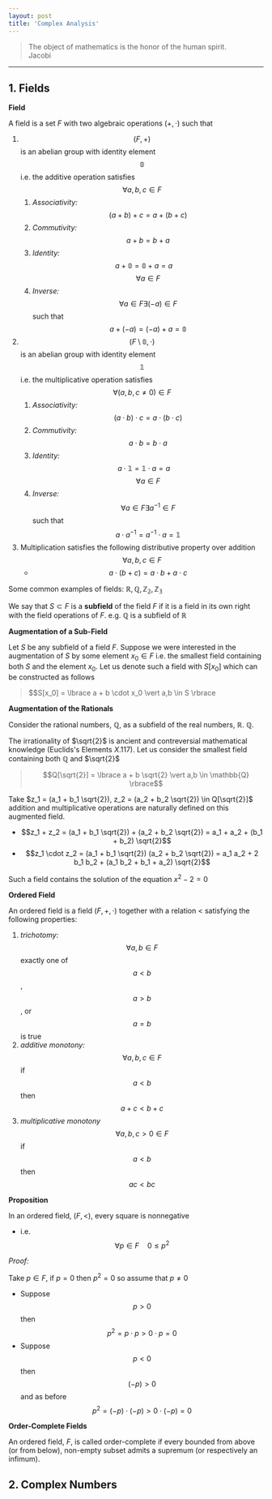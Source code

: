 ```yaml
---
layout: post
title: 'Complex Analysis'
---
```


<blockquote>
        The object of mathematics is the honor of the human spirit.
        <footer>Jacobi</footer>
</blockquote>

<hr>

## 1. Fields

<div class="definition" markdown="1">

**Field**

A field is a set $F$ with two algebraic operations $(+, \cdot)$ such that
1. $$(F,+)$$ is an abelian group with identity element $$\mathbb{0}$$ i.e. the additive operation satisfies $$\forall a,b,c \in F$$
    1. *Associativity:* $$(a+b) + c = a + (b+c)$$
    2. *Commutivity:* $$a+b = b+a$$
    3. *Identity:* $$a + \mathbb{0} = \mathbb{0} + a = a \quad$$ $$\forall a \in F$$ 
    4. *Inverse:* $$\forall a \in F \exists (-a) \in F$$ such that $$a + (-a) = (-a) + a = \mathbb{0}$$
2. $$(F \setminus \mathbb{0}, \cdot)$$ is an abelian group with identity element $$\mathbb{1}$$ i.e. the multiplicative operation satisfies $$\forall (a,b,c \neq 0) \in F$$
    1. *Associativity:* $$(a \cdot b) \cdot c = a \cdot (b \cdot c)$$
    2. *Commutivity:* $$a \cdot b = b \cdot a$$
    3. *Identity:* $$a \cdot \mathbb{1} = \mathbb{1} \cdot a = a \quad$$ $$\forall a \in F$$ 
    4. *Inverse:* $$\forall a \in F \exists a^{-1} \in F$$ such that $$a \cdot a^{-1} = a^{-1} \cdot a = \mathbb{1}$$
3. Multiplication satisfies the following distributive property over addition $$\forall a,b,c \in F$$
    - $$a \cdot (b+c) = a \cdot b + a \cdot c$$
</div>

Some common examples of fields: $\mathbb{R},\mathbb{Q},\mathbb{Z_2},\mathbb{Z_3}$

We say that $S \subset F$ is a **subfield** of the field $F$ if it is a field in its own right with the field operations of $F$. e.g. $\mathbb{Q}$ is a subfield of $\mathbb{R}$

**Augmentation of a Sub-Field**

Let $S$ be any subfield of a field $F$. Suppose we were interested in the augmentation of $S$ by some element $x_0 \in F$ i.e. the smallest field containing both $S$ and the element $x_0$. Let us denote such a field with $S[x_0]$ which can be constructed as follows
> $$S[x_0] = \lbrace a + b \cdot x_0 \vert a,b \in S \rbrace

<div class="example" markdown="1">

**Augmentation of the Rationals**

Consider the rational numbers, $\mathbb{Q}$, as a subfield of the real numbers, $\mathbb{R}$. $\mathbb{Q}$.

The irrationality of $\sqrt{2}$ is ancient and contreversial mathematical knowledge (Euclids's Elements $X.117$). Let us consider the smallest field containing both $\mathbb{Q}$ and $\sqrt{2}$
> $$Q[\sqrt{2}] = \lbrace a + b \sqrt{2} \vert a,b \in \mathbb{Q} \rbrace$$

Take $z_1 = (a_1 + b_1 \sqrt{2}), z_2 = (a_2 + b_2 \sqrt{2}) \in  Q[\sqrt{2}]$ addition and multiplicative operations are naturally defined on this augmented field.
- $$z_1 + z_2 = (a_1 + b_1 \sqrt{2}) + (a_2 + b_2 \sqrt{2}) = a_1 + a_2 + (b_1 + b_2) \sqrt{2}$$
- $$z_1 \cdot z_2 = (a_1 + b_1 \sqrt{2}) (a_2 + b_2 \sqrt{2}) = a_1 a_2 + 2 b_1 b_2 + (a_1 b_2 + b_1 + a_2) \sqrt{2}$$

Such a field contains the solution of the equation $x^2 - 2 = 0$

</div>

<div class="definition" markdown="1">

**Ordered Field**

An ordered field is a field $(F,+, \cdot)$ together with a relation $<$ satisfying the following properties:
1. *trichotomy:* $$\forall a,b \in F$$ exactly one of $$a < b$$, $$a > b$$, or $$a=b$$ is true
2. *additive monotony:* $$\forall a,b,c \in F$$ if $$a<b$$ then $$a+c < b+c$$
3. *multiplicative monotony* $$\forall a,b,c > 0 \in F$$ if $$a<b$$ then $$ac < bc$$

</div>

<div class="proposition" markdown="1">

**Proposition**

In an ordered field, $(F, <)$, every square is nonnegative 
- i.e. $$\forall p \in F \quad 0 \leq p^2$$

</div>

<div class="proof" markdown="1">

*Proof:*

Take $p \in F$, if $p = 0$ then $p^2 = 0$ so assume that $p \neq 0$
- Suppose $$p > 0$$ then $$p^2 = p \cdot p > 0 \cdot p = 0$$
- Suppose $$p < 0$$ then $$(-p) > 0$$ and as before $$p^2 = (-p) \cdot (-p) > 0 \cdot (-p) = 0$$

</div>

<div class="definition" markdown="1">

**Order-Complete Fields**

An ordered field, $F$, is called order-complete if every bounded from above (or from below), non-empty subset admits a supremum (or respectively an infimum).

</div>

## 2. Complex Numbers
